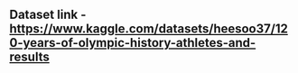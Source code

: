 ## Dataset link - https://www.kaggle.com/datasets/heesoo37/120-years-of-olympic-history-athletes-and-results
